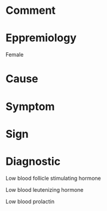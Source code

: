 # Comment

# Eppremiology

Female

# Cause

# Symptom

# Sign

# Diagnostic

Low blood follicle stimulating hormone

Low blood leutenizing hormone

Low blood prolactin
